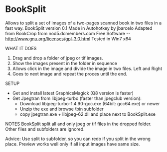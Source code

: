# BookSplit
Allows to split a set of images of a two-pages scanned book in two files in a fast way.
BookSplit
version 0.1
Made in Autohotkey by jbarcelo
Adapted from BookCrop from nod5.dcmembers.com 
Free Software -- http://www.gnu.org/licenses/gpl-3.0.html
Tested in Win7 x64

WHAT IT DOES
1. Drag and drop a folder of jpeg or tif images.
2. Show the images present in the folder in sequence
3. Allows click in the image and divide the image in two files. Left and Right
4. Goes to next image and repeat the proces until the end.


SETUP
- Get and install latest GraphicsMagick (Q8 version is faster)
- Get Jpegtran from libjpeg-turbo (faster than jpegclub version):
  - Download libjpeg-turbo-1.4.90-gcc.exe (64bit: gcc64.exe) or newer
  - Unzip the exe and browse \bin subfolder
  - copy jpegtran.exe + libjpeg-62.dll and place next to BookSplit.exe

NOTES
BookSplit split all and only jpeg or tif files in the dropped folder.
Other files and subfolders are ignored.

Advice: Use split to subfolder, so you can redo if you split in the wrong place.
Preview works well only if all input images have same size.
